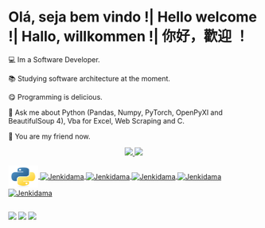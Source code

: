 # Olá, seja bem vindo !| Hello welcome !| Hallo, willkommen !| 你好，歡迎 ！

💻 Im a Software Developer.

📚 Studying software architecture at the moment.

😋 Programming is delicious.

💬 Ask me about Python (Pandas, Numpy, PyTorch, OpenPyXl and BeautifulSoup 4), Vba for Excel, Web Scraping and C.

🥳 You are my friend now.

<div align="center">
  <a href="https://github.com/Jenkidamaa">
  <img height="180em" src="https://github-readme-stats.vercel.app/api?username=Jenkidamaa&show_icons=true&theme=dark&include_all_commits=true&count_private=true"/>
  <img height="180em" src="https://github-readme-stats.vercel.app/api/top-langs/?username=Jenkidamaa&layout=compact&langs_count=7&theme=dark"/>
</div>
<div style="display: inline_block"><br>
  <img align="center" alt="Jenkidama" height="45" width="60" src="https://raw.githubusercontent.com/devicons/devicon/master/icons/python/python-original.svg">
  <img align="center" alt="Jenkidama" height="45" width="100" src="https://cdn.jsdelivr.net/gh/devicons/devicon/icons/c/c-original.svg">
  <img align="center" alt="Jenkidama" height="45" width="100" src="https://cdn.jsdelivr.net/gh/devicons/devicon/icons/jupyter/jupyter-original-wordmark.svg">
  <img align="center" alt="Jenkidama" height="45" width="100" src="https://cdn.jsdelivr.net/gh/devicons/devicon/icons/matlab/matlab-original.svg">
  <img align="center" alt="Jenkidama" height="80" width="150" src="https://cdn.jsdelivr.net/gh/devicons/devicon/icons/numpy/numpy-original-wordmark.svg">
  
  <img align="center" alt="Jenkidama" height="45" width="100" src="https://img.shields.io/badge/Microsoft_Excel-217346?style=for-the-badge&logo=microsoft-excel&logoColor=white">
  
</div>

  ##
  
  
<div>

  <a href="https://www.linkedin.com/in/carlos-isaque-silva-5a1837116" target="_blank"><img src="https://img.shields.io/badge/-LinkedIn-%230077B5?style=for-the-badge&logo=linkedin&logoColor=white" target="_blank"></a>
  <a href="https://www.youtube.com/user/TheJenkidama " target="_blank"><img src="https://img.shields.io/badge/YouTube-FF0000?style=for-the-badge&logo=youtube&logoColor=white" target="_blank"></a>
  <a href = "mailto:carlos.isaque.23@gmail.com"><img src="https://img.shields.io/badge/-Gmail-%23333?style=for-the-badge&logo=gmail&logoColor=white" target="_blank"></a>
 </div>
  
  


